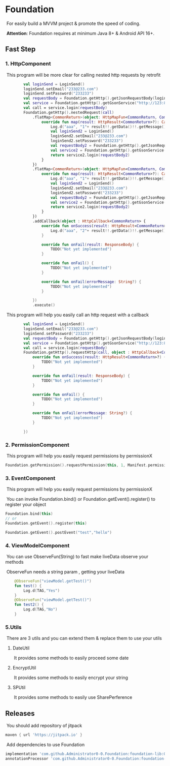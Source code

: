 # Foundation

​	For easily build a MVVM project & promote the speed of coding.

​	**Attention**: Foundation requires at minimum Java 8+ & Android API 16+.

## Fast Step

### 1. HttpComponent

​		This program will be more clear for calling nested http requests by retrofit

```kotlin
		val loginSend = LoginSend()
        loginSend.setEmail("233@233.com")
        loginSend.setPassword("233233")
        val requestBody = Foundation.getHttp().getJsonRequestBody(loginSend)
        val service = Foundation.getHttp().getGsonService("http://123:8000/", RetrofitService::class)
        val call = service.login(requestBody)
        Foundation.getHttp().nestedRequest(call)
            .flatMap<CommonReturn>(object: HttpMapFun<CommonReturn, CommonReturn> {
                override fun map(result: HttpResult<CommonReturn>?): Call<CommonReturn> {
                    Log.d("aaa", "1"+ result!!.getData()!!.getMessage())
                    val loginSend2 = LoginSend()
                    loginSend2.setEmail("233@233.com")
                    loginSend2.setPassword("233233")
                    val requestBody2 = Foundation.getHttp().getJsonRequestBody(loginSend2)
                    val service2 = Foundation.getHttp().getGsonService("http://123:8000/", RetrofitService::class)
                    return service2.login(requestBody2)
                }
            })
            .flatMap<CommonReturn>(object: HttpMapFun<CommonReturn, CommonReturn> {
                override fun map(result: HttpResult<CommonReturn>?): Call<CommonReturn> {
                    Log.d("aaa", "1"+ result!!.getData()!!.getMessage())
                    val loginSend2 = LoginSend()
                    loginSend2.setEmail("233@233.com")
                    loginSend2.setPassword("233233")
                    val requestBody2 = Foundation.getHttp().getJsonRequestBody(loginSend2)
                    val service2 = Foundation.getHttp().getGsonService("http://123:8000/", RetrofitService::class)
                    return service2.login(requestBody2)
                }
            })
            .addCallback(object : HttpCallback<CommonReturn> {
                override fun onSuccess(result: HttpResult<CommonReturn>?) {
                    Log.d("aaa", "2"+ result!!.getData()!!.getMessage())
                }

                override fun onFail(result: ResponseBody) {
                    TODO("Not yet implemented")
                }

                override fun onFail() {
                    TODO("Not yet implemented")
                }

                override fun onFail(errorMessage: String?) {
                    TODO("Not yet implemented")
                }

            })
            .execute()
```

​		This program will help you easily call an http request with a callback

```kotlin
		val loginSend = LoginSend()
        loginSend.setEmail("233@233.com")
        loginSend.setPassword("233233")
        val requestBody = Foundation.getHttp().getJsonRequestBody(loginSend)
        val service = Foundation.getHttp().getGsonService("http://123:8000/", RetrofitService::class)
        val call = service.login(requestBody)
        Foundation.getHttp().requestHttp(call, object : HttpCallback<CommonReturn> {
            override fun onSuccess(result: HttpResult<CommonReturn>?) {
                TODO("Not yet implemented")
            }

            override fun onFail(result: ResponseBody) {
                TODO("Not yet implemented")
            }

            override fun onFail() {
                TODO("Not yet implemented")
            }

            override fun onFail(errorMessage: String?) {
                TODO("Not yet implemented")
            }

        })
```

### 2. PermissionComponent

​			This program will help you easily request permissions by permissionX

```kotlin
Foundation.getPermission().requestPermission(this, 1, Manifest.permission.WRITE_EXTERNAL_STORAGE)
```

### 3. EventComponent

​			This program will help you easily request permissions by permissionX

​			You can invoke Foundation.bind() or Foundation.getEvent().register() to register your object

```kotlin
Foundation.bind(this)
// or
Foundation.getEvent().register(this)

Foundation.getEvent().postEvent("test","hello")
```

### 4. ViewModelComponent

​		You can use ObserveFun(String) to fast make liveData observe your methods

​		ObserveFun needs a string param , getting your liveData 

```kotlin
	@ObserveFun("viewModel.getTest()")
    fun test() {
        Log.d(TAG,"Yes")
    }
    @ObserveFun("viewModel.getTest()")
    fun test2() {
        Log.d(TAG,"No")
    }
```

### 5.Utils

​		There are 3 utils and you can extend them & replace them to use your utils

  1. DateUtil

     ​	It provides some methods to easily proceed some date

  2. EncryptUtil

     ​	It provides some methods to easily encrypt your string

  3. SPUtil

     ​	It provides some methods to easily use SharePerference

## Releases

​	You should add repository of jitpack

```groovy
maven { url 'https://jitpack.io' }
```

​	Add dependencies to use Foundation

```groovy
implementation 'com.github.Administrator0-0.Foundation:foundation-lib:0.01'
annotationProcessor 'com.github.Administrator0-0.Foundation:foundation-processor:0.01'
```

